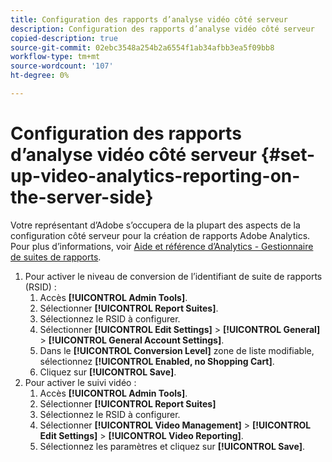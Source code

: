 ```yaml
---
title: Configuration des rapports d’analyse vidéo côté serveur
description: Configuration des rapports d’analyse vidéo côté serveur
copied-description: true
source-git-commit: 02ebc3548a254b2a6554f1ab34afbb3ea5f09bb8
workflow-type: tm+mt
source-wordcount: '107'
ht-degree: 0%

---
```


# Configuration des rapports d’analyse vidéo côté serveur {#set-up-video-analytics-reporting-on-the-server-side}

Votre représentant d’Adobe s’occupera de la plupart des aspects de la configuration côté serveur pour la création de rapports Adobe Analytics. Pour plus d’informations, voir [Aide et référence d’Analytics - Gestionnaire de suites de rapports](https://microsite.omniture.com/t2/help/en_US/reference/#Report_Suite_Manager).
1. Pour activer le niveau de conversion de l’identifiant de suite de rapports (RSID) :
   1. Accès **[!UICONTROL Admin Tools]**.
   1. Sélectionner **[!UICONTROL Report Suites]**.
   1. Sélectionnez le RSID à configurer.
   1. Sélectionner **[!UICONTROL Edit Settings]** > **[!UICONTROL General]** > **[!UICONTROL General Account Settings]**.
   1. Dans le **[!UICONTROL Conversion Level]** zone de liste modifiable, sélectionnez **[!UICONTROL Enabled, no Shopping Cart]**.
   1. Cliquez sur **[!UICONTROL Save]**.
1. Pour activer le suivi vidéo :
   1. Accès **[!UICONTROL Admin Tools]**.
   1. Sélectionner **[!UICONTROL Report Suites]**
   1. Sélectionnez le RSID à configurer.
   1. Sélectionner **[!UICONTROL Video Management]** > **[!UICONTROL Edit Settings]** > **[!UICONTROL Video Reporting]**.
   1. Sélectionnez les paramètres et cliquez sur **[!UICONTROL Save]**.
